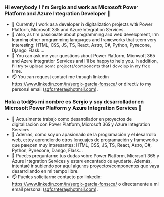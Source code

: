 ### Hi everybody ! I'm Sergio and work as Microsoft Power Platform and Azure Integration Developer 👋

- 🔭 Currently I work as a developer in digitalization projects with Power Platform, Microsoft 365 and Azure Integration Services. 
- 🌱 Also, as I'm passionate about programming and web development, I'm learning other programming languages and frameworks that seem very interesting: HTML, CSS, JS, TS, React, Astro, C#, Python, Pynecone, Django, Flask....
- 💬 You can ask me your questions about Power Platform, Microsoft 365 and Azure Integration Services and I'll be happy to help you. In addition, I'll try to upload some projects/components that I develop in my free time.
- 📫 You can request contact me through linkedin: https://www.linkedin.com/in/sergio-garcía-fonseca/ or directly to my personal email (sgfcantera@hotmail.com).

### Hola a tod@s mi nombre es Sergio y soy desarrollador en Microsoft Power Platform y Azure Integration Services 👋

- 🔭 Actualmente trabajo como desarrollador en proyectos de digitalización con Power Platform, Microsoft 365 y Azure Integration Services. 
- 🌱 Además, como soy un apasionado de la programación y el desarrollo web, estoy aprendiendo otros lenguajes de programación y frameworks que parecen muy interesantes: HTML, CSS, JS, TS, React, Astro, C#, Python, Pynecone, Django, Flask....
- 💬 Puedes preguntarme tus dudas sobre Power Platform, Microsoft 365 y Azure Integration Services y estaré encantado de ayudarte. Además, intentaré ir subiendo por aquí algunos proyectos/componentes que vaya desarrollando en mi tiempo libre.
- 📫 Puedes solicitarme contacto por linkedin: https://www.linkedin.com/in/sergio-garcía-fonseca/ o directamente a mi email personal (sgfcantera@hotmail.com).
